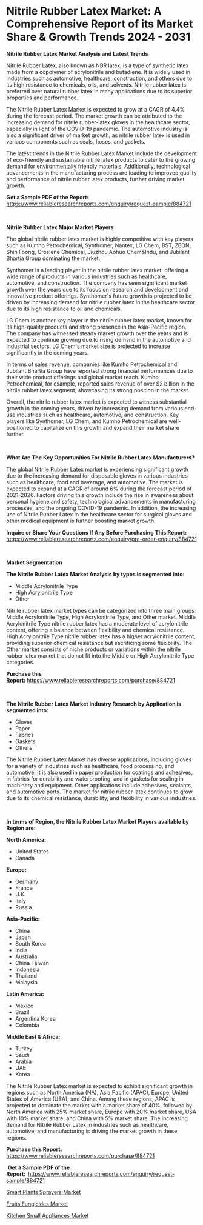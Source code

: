 <p><h1>Nitrile Rubber Latex Market: A Comprehensive Report of its Market Share & Growth Trends 2024 - 2031</h1></p><p><strong>Nitrile Rubber Latex Market Analysis and Latest Trends</strong></p>
<p><p>Nitrile Rubber Latex, also known as NBR latex, is a type of synthetic latex made from a copolymer of acrylonitrile and butadiene. It is widely used in industries such as automotive, healthcare, construction, and others due to its high resistance to chemicals, oils, and solvents. Nitrile rubber latex is preferred over natural rubber latex in many applications due to its superior properties and performance.</p><p>The Nitrile Rubber Latex Market is expected to grow at a CAGR of 4.4% during the forecast period. The market growth can be attributed to the increasing demand for nitrile rubber-latex gloves in the healthcare sector, especially in light of the COVID-19 pandemic. The automotive industry is also a significant driver of market growth, as nitrile rubber latex is used in various components such as seals, hoses, and gaskets.</p><p>The latest trends in the Nitrile Rubber Latex Market include the development of eco-friendly and sustainable nitrile latex products to cater to the growing demand for environmentally friendly materials. Additionally, technological advancements in the manufacturing process are leading to improved quality and performance of nitrile rubber latex products, further driving market growth.</p></p>
<p><strong>Get a Sample PDF of the Report:&nbsp;</strong> <a href="https://www.reliableresearchreports.com/enquiry/request-sample/884721">https://www.reliableresearchreports.com/enquiry/request-sample/884721</a></p>
<p>&nbsp;</p>
<p><strong>Nitrile Rubber Latex Major Market Players</strong></p>
<p><p>The global nitrile rubber latex market is highly competitive with key players such as Kumho Petrochemical, Synthomer, Nantex, LG Chem, BST, ZEON, Shin Foong, Croslene Chemical, Jiuzhou Aohuo Chem&Indu, and Jubilant Bhartia Group dominating the market. </p><p>Synthomer is a leading player in the nitrile rubber latex market, offering a wide range of products in various industries such as healthcare, automotive, and construction. The company has seen significant market growth over the years due to its focus on research and development and innovative product offerings. Synthomer's future growth is projected to be driven by increasing demand for nitrile rubber latex in the healthcare sector due to its high resistance to oil and chemicals.</p><p>LG Chem is another key player in the nitrile rubber latex market, known for its high-quality products and strong presence in the Asia-Pacific region. The company has witnessed steady market growth over the years and is expected to continue growing due to rising demand in the automotive and industrial sectors. LG Chem's market size is projected to increase significantly in the coming years.</p><p>In terms of sales revenue, companies like Kumho Petrochemical and Jubilant Bhartia Group have reported strong financial performances due to their wide product offerings and global market reach. Kumho Petrochemical, for example, reported sales revenue of over $2 billion in the nitrile rubber latex segment, showcasing its strong position in the market.</p><p>Overall, the nitrile rubber latex market is expected to witness substantial growth in the coming years, driven by increasing demand from various end-use industries such as healthcare, automotive, and construction. Key players like Synthomer, LG Chem, and Kumho Petrochemical are well-positioned to capitalize on this growth and expand their market share further.</p></p>
<p>&nbsp;</p>
<p><strong>What Are The Key Opportunities For Nitrile Rubber Latex Manufacturers?</strong></p>
<p><p>The global Nitrile Rubber Latex market is experiencing significant growth due to the increasing demand for disposable gloves in various industries such as healthcare, food and beverage, and automotive. The market is expected to expand at a CAGR of around 6% during the forecast period of 2021-2026. Factors driving this growth include the rise in awareness about personal hygiene and safety, technological advancements in manufacturing processes, and the ongoing COVID-19 pandemic. In addition, the increasing use of Nitrile Rubber Latex in the healthcare sector for surgical gloves and other medical equipment is further boosting market growth.</p></p>
<p><strong>Inquire or Share Your Questions If Any Before Purchasing This Report:</strong> <a href="https://www.reliableresearchreports.com/enquiry/pre-order-enquiry/884721">https://www.reliableresearchreports.com/enquiry/pre-order-enquiry/884721</a></p>
<p>&nbsp;</p>
<p><strong>Market Segmentation</strong></p>
<p><strong>The Nitrile Rubber Latex Market Analysis by types is segmented into:</strong></p>
<p><ul><li>Middle Acrylonitrile Type</li><li>High Acrylonitrile Type</li><li>Other</li></ul></p>
<p><p>Nitrile rubber latex market types can be categorized into three main groups: Middle Acrylonitrile Type, High Acrylonitrile Type, and Other market. Middle Acrylonitrile Type nitrile rubber latex has a moderate level of acrylonitrile content, offering a balance between flexibility and chemical resistance. High Acrylonitrile Type nitrile rubber latex has a higher acrylonitrile content, providing superior chemical resistance but sacrificing some flexibility. The Other market consists of niche products or variations within the nitrile rubber latex market that do not fit into the Middle or High Acrylonitrile Type categories.</p></p>
<p><strong>Purchase this Report:&nbsp;</strong><a href="https://www.reliableresearchreports.com/purchase/884721">https://www.reliableresearchreports.com/purchase/884721</a></p>
<p>&nbsp;</p>
<p><strong>The Nitrile Rubber Latex Market Industry Research by Application is segmented into:</strong></p>
<p><ul><li>Gloves</li><li>Paper</li><li>Fabrics</li><li>Gaskets</li><li>Others</li></ul></p>
<p><p>The Nitrile Rubber Latex Market has diverse applications, including gloves for a variety of industries such as healthcare, food processing, and automotive. It is also used in paper production for coatings and adhesives, in fabrics for durability and waterproofing, and in gaskets for sealing in machinery and equipment. Other applications include adhesives, sealants, and automotive parts. The market for nitrile rubber latex continues to grow due to its chemical resistance, durability, and flexibility in various industries.</p></p>
<p>&nbsp;</p>
<p><strong>In terms of Region, the Nitrile Rubber Latex Market Players available by Region are:</strong></p>
<p>
    <p> <strong> North America: </strong>
        <ul>
            <li>United States</li>
            <li>Canada</li>
        </ul>
        </p> 
    <p> <strong> Europe: </strong>
        <ul>
            <li>Germany</li>
            <li>France</li>
            <li>U.K.</li>
            <li>Italy</li>
            <li>Russia</li>
        </ul>
        </p> 
    <p> <strong> Asia-Pacific: </strong>
        <ul>
            <li>China</li>
            <li>Japan</li>
            <li>South Korea</li>
            <li>India</li>
            <li>Australia</li>
            <li>China Taiwan</li>
            <li>Indonesia</li>
            <li>Thailand</li>
            <li>Malaysia</li>
        </ul>
        </p> 
    <p> <strong> Latin America: </strong>
        <ul>
            <li>Mexico</li>
            <li>Brazil</li>
            <li>Argentina Korea</li>
            <li>Colombia</li>
        </ul>
        </p> 
    <p> <strong> Middle East & Africa: </strong>
        <ul>
            <li>Turkey</li>
            <li>Saudi</li>
            <li>Arabia</li>
            <li>UAE</li>
            <li>Korea</li>
        </ul>
    </p>
    </p>
<p><p>The Nitrile Rubber Latex market is expected to exhibit significant growth in regions such as North America (NA), Asia Pacific (APAC), Europe, United States of America (USA), and China. Among these regions, APAC is projected to dominate the market with a market share of 40%, followed by North America with 25% market share, Europe with 20% market share, USA with 10% market share, and China with 5% market share. The increasing demand for Nitrile Rubber Latex in industries such as healthcare, automotive, and manufacturing is driving the market growth in these regions.</p></p>
<p><strong>Purchase this Report: </strong><a href="https://www.reliableresearchreports.com/purchase/884721">https://www.reliableresearchreports.com/purchase/884721</a></p>
<p>&nbsp;<strong>Get a Sample PDF of the Report:&nbsp;&nbsp;</strong><a href="https://www.reliableresearchreports.com/enquiry/request-sample/884721">https://www.reliableresearchreports.com/enquiry/request-sample/884721</a></p>
<p><strong></strong></p>
<p><p><a href="https://view.publitas.com/reportprime-1/smart-plants-sprayers-market-size-furnishes-valuable-information-encompassing-market-share-market-trends-and-projections-spanning-from-2023-to-2030/">Smart Plants Sprayers Market</a></p><p><a href="https://view.publitas.com/reportprime-1/fruits-fungicides-market-size-share-trends-analysis-report-by-application-regional-outlook-competitive-strategies-and-segment-forecasts-2023-2030/">Fruits Fungicides Market</a></p><p><a href="https://view.publitas.com/reportprime-1/kitchen-small-appliances-market-research-report-unlocks-analysis-on-the-market-financial-status-market-size-and-market-revenue-upto-2030/">Kitchen Small Appliances Market</a></p></p>